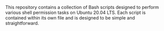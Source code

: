 This repository contains a collection of Bash scripts designed to perform various shell permission tasks on Ubuntu 20.04 LTS. Each script is contained within its own file and is designed to be simple and straightforward.
